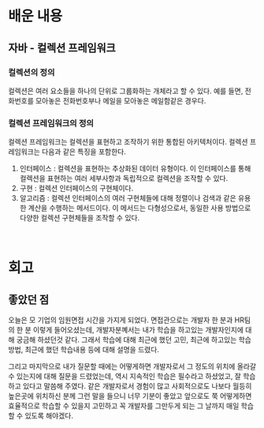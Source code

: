 # 배운 내용

## 자바 - 컬렉션 프레임워크

### 컬렉션의 정의

컬렉션은 여러 요소들을 하나의 단위로 그룹화하는 개체라고 할 수 있다. 예를 들면, 전화번호를 모아놓은 전화번호부나 메일을 모아놓은 메일함같은 경우다.

### 컬렉션 프레임워크의 정의

컬렉션 프레임워크는 컬렉션을 표현하고 조작하기 위한 통합된 아키텍처이다. 컬렉션 프레임워크는 다음과 같은 특징을 포함한다.

1. 인터페이스 : 컬렉션을 표현하는 추상화된 데이터 유형이다. 이 인터페이스를 통해 컬렉션을 표현하는 여러 세부사항과 독립적으로 컬렉션을 조작할 수 있다.
2. 구현 : 컬렉션 인터페이스의 구현체이다.
3. 알고리즘 : 컬렉션 인터페이스의 여러 구현체들에 대해 정렬이나 검색과 같은 유용한 계산을 수행하는 메서드이다. 이 메서드는 다형성으로서, 동일한 사용 방법으로 다양한 컬렉션 구현체들을 조작할 수 있다. 

<br/>

# 회고

## 좋았던 점

오늘은 모 기업의 임원면접 시간을 가지게 되었다. 면접관으로는 개발자 한 분과 HR팀의 한 분 이렇게 들어오셨는데, 개발자분꼐서는 내가 학습을 하고있는 개발자인지에 대해 궁금해 하셨던것 같다. 그래서 학습에 대해 최근에 했던 고민, 최근에 하고있는 학습 방법, 최근에 했던 학습내용 등에 대해 설명을 드렸다.

그리고 마지막으로 내가 질문할 때에는 어떻게하면 개발자로서 그 정도의 위치에 올라갈 수 있는지에 대해 질문을 드렸었는데, 역시 지속적인 학습은 필수라고 하셨었고, 잘 학습하고 있다고 말씀해 주였다. 같은 개발자로서 경험이 많고 사회적으로도 나보다 월등히 높은곳에 위치하신 분께 그런 말을 들으니 너무 기분이 좋았고 앞으로도 쭉 어떻게하면 효율적으로 학습할 수 있을지 고민하고 꼭 개발자를 그만두게 되는 그 날까지 매일 학습할 수 있도록 해야겠다.